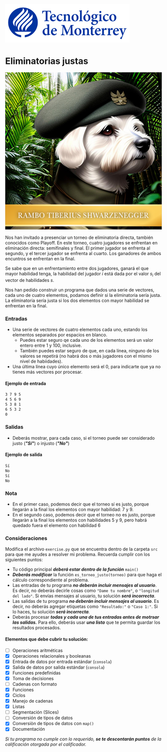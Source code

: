 ![Tec de Monterrey](../../images/logotecmty.png)
# Eliminatorias justas

![Rambo Tiberius Shwarzenegger](../../images/RTS_Portrait_Small.png)

Nos han invitado a presenciar un torneo de eliminatoria directa, también conocidos como Playoff.  En este torneo, cuatro jugadores se enfrentan en eliminación directa: semifinales y final.  El primer jugador se enfrenta al segundo, y el tercer jugador se enfrenta al cuarto.  Los ganadores de ambos encuntros se enfrentan en la final.

Se sabe que en un enfrentamiento entre dos jugadores, ganará el que mayor habilidad tenga, la habilidad del jugador *i* está dada por el valor *s<sub>i</sub>* del vector de habilidades *s*.

Nos han pedido construir un programa que dados una serie de vectores, cada uno de cuatro elementos, podamos definir si la eliminatoria sería justa.  La eliminatoria sería justa si los dos elementos con mayor habilidad se enfrentan en la final.

### Entradas

- Una serie de vectores de cuatro elementos cada uno, estando los elementos separados por espacios en blanco.
  - Puedes estar seguro qe cada uno de los elementos será un valor entero entre 1 y 100, inclusive.
  - También puedes estar seguro de que, en cada línea, ninguno de los valores se repetirá (no habrá dos o más jugadores con el mismo nivel de habiidades).
- Una última línea cuyo único elemento será el 0, para indicarte que ya no tienes más vectores por procesar.

#### Ejemplo de entrada

```
3 7 9 5
4 5 6 9
5 3 8 1
6 5 3 2
0
```

### Salidas

- Deberás mostrar, para cada caso, si el torneo puede ser considerado justo (***"Sí"***) o injusto (***"No"***)

#### Ejemplo de salida

```
Sí
No
Sí
No
```

### Nota

- En el primer caso, podemos decir que el torneo sí es justo, porque llegarán a la final los elementos con mayor habilidad: 7 y 9.
- En el segundo caso, podemos decir que el torneo no es justo, porque llegaràn a la final los elementos con habilidades 5 y 9, pero habrá quedado fuera el elemento con habilidad 6

### Consideraciones

Modifica el archivo `exercise.py` que se encuentra dentro de la carpeta `src` para que me ayudes a resolver mi problema.  Recuerda cumplir con los siguientes puntos:

- Tu código principal ***deberá estar dentro de la función*** `main()`
- ***Deberás modificar*** la función `es_torneo_justo(torneo)` para que haga el cálculo correspondiente al problema.
- Las entradas de tu programa ***no deberán incluir mensajes al usuario***.  Es decir, no deberás decirle cosas como `"Dame tu nombre"`, o `"longitud del lado"`.  Si envías mensajes al usuario, tu solución ***será incorrecta***.
- Las salidas de tu programa ***no deberán incluir mensajes al usuario***.  Es decir, no deberás agregar etiquetas como `"Resultado:"` o `"Caso 1:"`.  Si lo haces, tu solución ***será incorrecta***.
- Deberás procesar ***todas y cada una de tus entradas antes de motrsar las salidas.***  Para ello, deberás usar ***una lista*** que te permita guardar los resultados procesados.

#### Elementos que debe cubrir tu solución:

- [ ] Operaciones aritméticas
- [x] Operaciones relacionales y booleanas
- [x] Entrada de datos por entrada estándar (`consola`)
- [x] Salida de datos por salida estándar (`consola`)
- [x] Funciones predefinidas
- [x] Toma de decisiones
- [ ] Cadenas con formato
- [x] Funciones
- [x] Ciclos
- [x] Manejo de cadenas
- [x] Listas
- [ ] Segmentación (Slices)
- [ ] Conversión de tipos de datos
- [x] Conversiòn de tipos de datos con `map()`
- [x] Documentación

*Si tu programa no cumple con lo requerido, **se te descontarán puntos** de la calificación otorgada por el calificador.*
